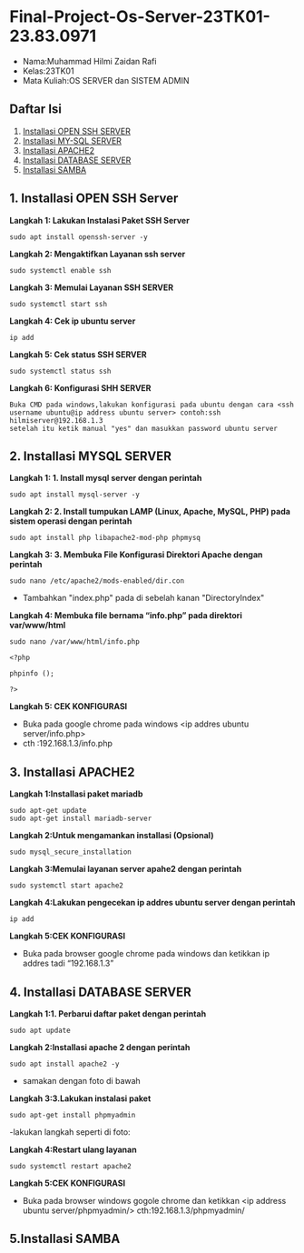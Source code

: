 # Final-Project-Os-Server-23TK01-23.83.0971
- Nama:Muhammad Hilmi Zaidan Rafi
- Kelas:23TK01
- Mata Kuliah:OS SERVER dan SISTEM ADMIN

## Daftar Isi
1. [Installasi OPEN SSH SERVER](#1.-Installasi-OPEN-SSH-SERVER)
2. [Installasi MY-SQL SERVER](#2.-Installasi-MY-SQL-SERVER)
3. [Installasi APACHE2](#3.-Installasi-APACHE2)
4. [Installasi DATABASE SERVER](#4.-Installasi-DATABASE-SERVER)
5. [Installasi SAMBA](#5.-Installasi-SAMBA)

## 1. Installasi OPEN SSH Server
**Langkah 1: Lakukan Instalasi Paket SSH Server**

```
sudo apt install openssh-server -y
```
**Langkah 2: Mengaktifkan Layanan ssh server**
```
sudo systemctl enable ssh
```
**Langkah 3: Memulai Layanan SSH SERVER**

```
sudo systemctl start ssh
```
**Langkah 4: Cek ip ubuntu server**
```
ip add
```
**Langkah 5: Cek status SSH SERVER**

```
sudo systemctl status ssh
```
**Langkah 6: Konfigurasi SHH SERVER**
```
Buka CMD pada windows,lakukan konfigurasi pada ubuntu dengan cara <ssh username ubuntu@ip address ubuntu server> contoh:ssh hilmiserver@192.168.1.3
setelah itu ketik manual "yes" dan masukkan password ubuntu server
```

## 2. Installasi MYSQL SERVER
 **Langkah 1: 1.	Install mysql server dengan perintah**
```
sudo apt install mysql-server -y
```
**Langkah 2: 2.	Install tumpukan LAMP (Linux, Apache, MySQL, PHP) pada sistem operasi dengan perintah**
```
sudo apt install php libapache2-mod-php phpmysq
```
**Langkah 3: 3.	Membuka File Konfigurasi Direktori Apache dengan perintah**
```
sudo nano /etc/apache2/mods-enabled/dir.con
```
- Tambahkan "index.php" pada di sebelah kanan "DirectoryIndex"
  
**Langkah 4: Membuka file bernama “info.php” pada direktori var/www/html**
```
sudo nano /var/www/html/info.php
```
```
<?php

phpinfo ();

?>
```

**Langkah 5: CEK KONFIGURASI**
- Buka pada google chrome pada windows <ip addres ubuntu server/info.php>
- cth :192.168.1.3/info.php
  
## 3. Installasi APACHE2
**Langkah 1:Installasi paket mariadb**
```
sudo apt-get update
sudo apt-get install mariadb-server
```

**Langkah 2:Untuk mengamankan installasi (Opsional)**
```
sudo mysql_secure_installation
```

**Langkah 3:Memulai layanan server apahe2 dengan perintah**
```
sudo systemctl start apache2
```

**Langkah 4:Lakukan pengecekan ip addres ubuntu server dengan perintah**
```
ip add
```
**Langkah 5:CEK KONFIGURASI**
- Buka pada browser google chrome pada windows dan ketikkan ip addres tadi “192.168.1.3”

## 4. Installasi DATABASE SERVER
**Langkah 1:1.	Perbarui daftar paket dengan perintah**
```
sudo apt update
```

**Langkah 2:Installasi apache 2 dengan perintah**
```
sudo apt install apache2 -y
```
- samakan dengan foto di bawah
  
**Langkah 3:3.Lakukan instalasi paket**
```
sudo apt-get install phpmyadmin
```
-lakukan langkah seperti di foto:


**Langkah 4:Restart ulang layanan**
```
sudo systemctl restart apache2
```
**Langkah 5:CEK KONFIGURASI**
- Buka pada browser windows gogole chrome dan ketikkan <ip address ubuntu server/phpmyadmin/> cth:192.168.1.3/phpmyadmin/ 

## 5.Installasi SAMBA
